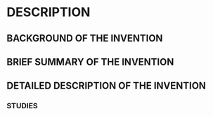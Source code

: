 # DESCRIPTION

## BACKGROUND OF THE INVENTION

## BRIEF SUMMARY OF THE INVENTION

## DETAILED DESCRIPTION OF THE INVENTION

### STUDIES

